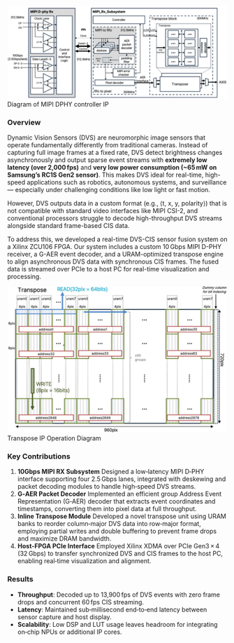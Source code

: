 <img src="/projects/P7/imgs/mipi_controller_diagram.jpg" style="width:46rem;" class="mx-auto" alt="DVS Mincheol 2" />
<figcaption class="text-sm text-center text-gray-500">Diagram of MIPI DPHY controller IP</figcaption>

### Overview

Dynamic Vision Sensors (DVS) are neuromorphic image sensors that operate fundamentally differently from traditional cameras. Instead of capturing full image frames at a fixed rate, DVS detect brightness changes asynchronously and output sparse event streams with **extremely low latency (over 2,000 fps)** and **very low power consumption (~65 mW on Samsung’s RC1S Gen2 sensor)**.
This makes DVS ideal for real-time, high-speed applications such as robotics, autonomous systems, and surveillance — especially under challenging conditions like low light or fast motion.

However, DVS outputs data in a custom format (e.g., ⟨t, x, y, polarity⟩) that is not compatible with standard video interfaces like MIPI CSI-2, and conventional processors struggle to decode high-throughput DVS streams alongside standard frame-based CIS data.

To address this, we developed a real-time DVS-CIS sensor fusion system on a Xilinx ZCU106 FPGA. Our system includes a custom 10 Gbps MIPI D-PHY receiver, a G-AER event decoder, and a URAM-optimized transpose engine to align asynchronous DVS data with synchronous CIS frames. The fused data is streamed over PCIe to a host PC for real-time visualization and processing.

<img src="/projects/P7/imgs/transpose_logic.jpg" style="width:46rem;" class="mx-auto" alt="DVS Mincheol 2" />
<figcaption class="text-sm text-center text-gray-500">Transpose IP Operation Diagram</figcaption>

### Key Contributions

1. **10Gbps MIPI RX Subsystem**
  Designed a low‑latency MIPI D‑PHY interface supporting four 2.5 Gbps lanes, integrated with deskewing and packet decoding modules to handle high‑speed DVS streams.
2. **G‑AER Packet Decoder**
  Implemented an efficient group Address Event Representation (G‑AER) decoder that extracts event coordinates and timestamps, converting them into pixel data at full throughput.
3. **Inline Transpose Module**
  Developed a novel transpose unit using URAM banks to reorder column‑major DVS data into row‑major format, employing partial writes and double buffering to prevent frame drops and maximize DRAM bandwidth.
4. **Host‑FPGA PCIe Interface**
  Employed Xilinx XDMA over PCIe Gen3 × 4 (32 Gbps) to transfer synchronized DVS and CIS frames to the host PC, enabling real‑time visualization and alignment.

### Results

- **Throughput**: Decoded up to 13,900 fps of DVS events with zero frame drops and concurrent 60 fps CIS streaming.  
- **Latency**: Maintained sub‑millisecond end‑to‑end latency between sensor capture and host display.  
- **Scalability**: Low DSP and LUT usage leaves headroom for integrating on‑chip NPUs or additional IP cores.
